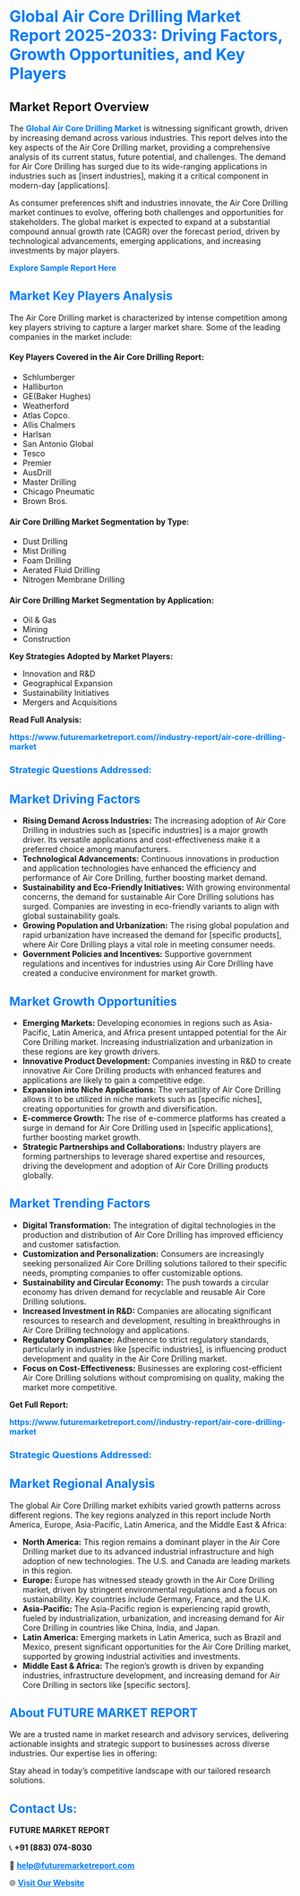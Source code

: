 <h1 style="color: #007BFF;">Global Air Core Drilling Market Report 2025-2033: Driving Factors, Growth Opportunities, and Key Players</h1>

<section id="overview">
<h2>Market Report Overview</h2>
<p>The <a href="https://www.futuremarketreport.com//industry-report/air-core-drilling-market" style="color: #007BFF; text-decoration: none;"><strong>Global Air Core Drilling Market</strong></a> is witnessing significant growth, driven by increasing demand across various industries. This report delves into the key aspects of the Air Core Drilling market, providing a comprehensive analysis of its current status, future potential, and challenges. The demand for Air Core Drilling has surged due to its wide-ranging applications in industries such as [insert industries], making it a critical component in modern-day [applications].</p>
<p>As consumer preferences shift and industries innovate, the Air Core Drilling market continues to evolve, offering both challenges and opportunities for stakeholders. The global market is expected to expand at a substantial compound annual growth rate (CAGR) over the forecast period, driven by technological advancements, emerging applications, and increasing investments by major players.</p>
</section>

<section id="overview">
<p><a href="https://www.futuremarketreport.com//request-sample/reportId=63117" style="color: #007BFF; text-decoration: none;"><strong>Explore Sample Report Here</strong></a></p>
</section>

<section id="key-players">
<h2 style="color: #007BFF;">Market Key Players Analysis</h2>
<p>The Air Core Drilling market is characterized by intense competition among key players striving to capture a larger market share. Some of the leading companies in the market include:</p>
<h4>Key Players Covered in the Air Core Drilling Report:</h4>
<ul><li>Schlumberger</li><li>Halliburton</li><li>GE(Baker Hughes)</li><li>Weatherford</li><li>Atlas Copco.</li><li>Allis Chalmers</li><li>Harlsan</li><li>San Antonio Global</li><li>Tesco</li><li>Premier</li><li>AusDrill</li><li>Master Drilling</li><li>Chicago Pneumatic</li><li>Brown Bros.</li></ul>
<h4>Air Core Drilling Market Segmentation by Type:</h4>
<ul><li>Dust Drilling</li><li>Mist Drilling</li><li>Foam Drilling</li><li>Aerated Fluid Drilling</li><li>Nitrogen Membrane Drilling</li></ul>

<h4>Air Core Drilling Market Segmentation by Application:</h4>
<ul><li>Oil &amp; Gas</li><li>Mining</li><li>Construction</li></ul>
<p><strong>Key Strategies Adopted by Market Players:</strong></p>
<ul>
<li>Innovation and R&D</li>
<li>Geographical Expansion</li>
<li>Sustainability Initiatives</li>
<li>Mergers and Acquisitions</li>
</ul>
</section>

<section>
<p><strong>Read Full Analysis: </strong></p><a href="https://www.futuremarketreport.com//industry-report/air-core-drilling-market" style="color: #007BFF; text-decoration: none;"><strong>https://www.futuremarketreport.com//industry-report/air-core-drilling-market</strong></a>
<h3 style="color: #007BFF;">Strategic Questions Addressed:</h3>
</section>

<section id="driving-factors">
<h2 style="color: #007BFF;">Market Driving Factors</h2>
<ul>
<li><strong>Rising Demand Across Industries:</strong> The increasing adoption of Air Core Drilling in industries such as [specific industries] is a major growth driver. Its versatile applications and cost-effectiveness make it a preferred choice among manufacturers.</li>
<li><strong>Technological Advancements:</strong> Continuous innovations in production and application technologies have enhanced the efficiency and performance of Air Core Drilling, further boosting market demand.</li>
<li><strong>Sustainability and Eco-Friendly Initiatives:</strong> With growing environmental concerns, the demand for sustainable Air Core Drilling solutions has surged. Companies are investing in eco-friendly variants to align with global sustainability goals.</li>
<li><strong>Growing Population and Urbanization:</strong> The rising global population and rapid urbanization have increased the demand for [specific products], where Air Core Drilling plays a vital role in meeting consumer needs.</li>
<li><strong>Government Policies and Incentives:</strong> Supportive government regulations and incentives for industries using Air Core Drilling have created a conducive environment for market growth.</li>
</ul>
</section>

<section id="growth-opportunities">
<h2 style="color: #007BFF;">Market Growth Opportunities</h2>
<ul>
<li><strong>Emerging Markets:</strong> Developing economies in regions such as Asia-Pacific, Latin America, and Africa present untapped potential for the Air Core Drilling market. Increasing industrialization and urbanization in these regions are key growth drivers.</li>
<li><strong>Innovative Product Development:</strong> Companies investing in R&D to create innovative Air Core Drilling products with enhanced features and applications are likely to gain a competitive edge.</li>
<li><strong>Expansion into Niche Applications:</strong> The versatility of Air Core Drilling allows it to be utilized in niche markets such as [specific niches], creating opportunities for growth and diversification.</li>
<li><strong>E-commerce Growth:</strong> The rise of e-commerce platforms has created a surge in demand for Air Core Drilling used in [specific applications], further boosting market growth.</li>
<li><strong>Strategic Partnerships and Collaborations:</strong> Industry players are forming partnerships to leverage shared expertise and resources, driving the development and adoption of Air Core Drilling products globally.</li>
</ul>
</section>

<section id="trending-factors">
<h2 style="color: #007BFF;">Market Trending Factors</h2>
<ul>
<li><strong>Digital Transformation:</strong> The integration of digital technologies in the production and distribution of Air Core Drilling has improved efficiency and customer satisfaction.</li>
<li><strong>Customization and Personalization:</strong> Consumers are increasingly seeking personalized Air Core Drilling solutions tailored to their specific needs, prompting companies to offer customizable options.</li>
<li><strong>Sustainability and Circular Economy:</strong> The push towards a circular economy has driven demand for recyclable and reusable Air Core Drilling solutions.</li>
<li><strong>Increased Investment in R&D:</strong> Companies are allocating significant resources to research and development, resulting in breakthroughs in Air Core Drilling technology and applications.</li>
<li><strong>Regulatory Compliance:</strong> Adherence to strict regulatory standards, particularly in industries like [specific industries], is influencing product development and quality in the Air Core Drilling market.</li>
<li><strong>Focus on Cost-Effectiveness:</strong> Businesses are exploring cost-efficient Air Core Drilling solutions without compromising on quality, making the market more competitive.</li>
</ul>
</section>

<section>
<p><strong>Get Full Report: </strong></p><a href="https://www.futuremarketreport.com//industry-report/air-core-drilling-market" style="color: #007BFF; text-decoration: none;"><strong>https://www.futuremarketreport.com//industry-report/air-core-drilling-market</strong></a>
<h3 style="color: #007BFF;">Strategic Questions Addressed:</h3>
</section>


<section id="regional-analysis">
<h2 style="color: #007BFF;">Market Regional Analysis</h2>
<p>The global Air Core Drilling market exhibits varied growth patterns across different regions. The key regions analyzed in this report include North America, Europe, Asia-Pacific, Latin America, and the Middle East & Africa:</p>
<ul>
<li><strong>North America:</strong> This region remains a dominant player in the Air Core Drilling market due to its advanced industrial infrastructure and high adoption of new technologies. The U.S. and Canada are leading markets in this region.</li>
<li><strong>Europe:</strong> Europe has witnessed steady growth in the Air Core Drilling market, driven by stringent environmental regulations and a focus on sustainability. Key countries include Germany, France, and the U.K.</li>
<li><strong>Asia-Pacific:</strong> The Asia-Pacific region is experiencing rapid growth, fueled by industrialization, urbanization, and increasing demand for Air Core Drilling in countries like China, India, and Japan.</li>
<li><strong>Latin America:</strong> Emerging markets in Latin America, such as Brazil and Mexico, present significant opportunities for the Air Core Drilling market, supported by growing industrial activities and investments.</li>
<li><strong>Middle East & Africa:</strong> The region’s growth is driven by expanding industries, infrastructure development, and increasing demand for Air Core Drilling in sectors like [specific sectors].</li>
</ul>
</section>

<footer>
<h2 style="color: #007BFF;">About FUTURE MARKET REPORT</h2>
<p>We are a trusted name in market research and advisory services, delivering actionable insights and strategic support to businesses across diverse industries. Our expertise lies in offering:</p>

<p>Stay ahead in today’s competitive landscape with our tailored research solutions.</p>

<h2 style="color: #007BFF;">Contact Us:</h2>
<p><strong>FUTURE MARKET REPORT</strong></p>
<p>📞 <strong>+91 (883) 074-8030</strong></p>
<p>📧 <strong><a href="mailto:help@futuremarketreport.com" style="color: #007BFF;">help@futuremarketreport.com</a></strong></p>
<p>🌐 <strong><a href="https://www.futuremarketreport.com/" style="color: #007BFF;">Visit Our Website</a></strong></p>
</footer>